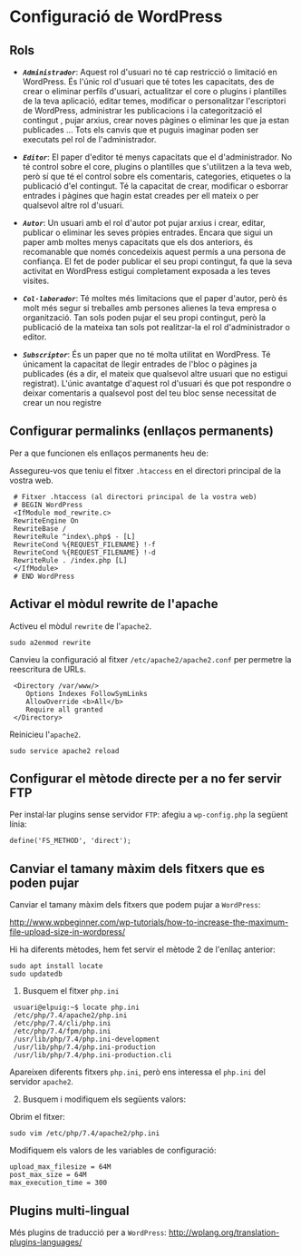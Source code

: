 # Configuració de WordPress

## Rols
* ***`Administrador`***: Aquest rol d'usuari no té cap restricció o limitació en WordPress. És l'únic rol d'usuari que té totes les capacitats, des de crear o eliminar perfils d'usuari, actualitzar el core o plugins i plantilles de la teva aplicació, editar temes, modificar o personalitzar l'escriptori de WordPress, administrar les publicacions i la categorització el contingut , pujar arxius, crear noves pàgines o eliminar les que ja estan publicades ... Tots els canvis que et puguis imaginar poden ser executats pel rol de l'administrador.

* ***`Editor`***: El paper d'editor té menys capacitats que el d'administrador. No té control sobre el core, plugins o plantilles que s'utilitzen a la teva web, però sí que té el control sobre els comentaris, categories, etiquetes o la publicació d'el contingut. Té la capacitat de crear, modificar o esborrar entrades i pàgines que hagin estat creades per ell mateix o per qualsevol altre rol d'usuari.

* ***`Autor`***: Un usuari amb el rol d'autor pot pujar arxius i crear, editar, publicar o eliminar les seves pròpies entrades. Encara que sigui un paper amb moltes menys capacitats que els dos anteriors, és recomanable que només concedeixis aquest permís a una persona de confiança. El fet de poder publicar el seu propi contingut, fa que la seva activitat en WordPress estigui completament exposada a les teves visites.

* ***`Col·laborador`***: Té moltes més limitacions que el paper d'autor, però és molt més segur si treballes amb persones alienes la teva empresa o organització. Tan sols poden pujar el seu propi contingut, però la publicació de la mateixa tan sols pot realitzar-la el rol d'administrador o editor.

* ***`Subscriptor`***: És un paper que no té molta utilitat en WordPress. Té únicament la capacitat de llegir entrades de l'bloc o pàgines ja publicades (és a dir, el mateix que qualsevol altre usuari que no estigui registrat). L'únic avantatge d'aquest rol d'usuari és que pot respondre o deixar comentaris a qualsevol post del teu bloc sense necessitat de crear un nou registre

## Configurar permalinks (enllaços permanents)
Per a que funcionen els enllaços permanents heu de:

Assegureu-vos que teniu el fitxer `.htaccess` en el directori principal de la vostra web.
~~~
 # Fitxer .htaccess (al directori principal de la vostra web)
 # BEGIN WordPress
 <IfModule mod_rewrite.c>
 RewriteEngine On
 RewriteBase /
 RewriteRule ^index\.php$ - [L]
 RewriteCond %{REQUEST_FILENAME} !-f
 RewriteCond %{REQUEST_FILENAME} !-d
 RewriteRule . /index.php [L]
 </IfModule>
 # END WordPress
~~~

## Activar el mòdul rewrite de l'apache

Activeu el mòdul `rewrite` de l'`apache2`.
~~~
sudo a2enmod rewrite
~~~

Canvieu la configuració al fitxer `/etc/apache2/apache2.conf` per permetre la reescritura de URLs.

~~~
 <Directory /var/www/>
    Options Indexes FollowSymLinks
    AllowOverride <b>All</b>
    Require all granted
 </Directory>
~~~

Reinicieu l'`apache2`.
~~~
sudo service apache2 reload
~~~

## Configurar el mètode directe per a no fer servir FTP
Per instal·lar plugins sense servidor `FTP`: afegiu a `wp-config.php` la següent línia:
~~~
define('FS_METHOD', 'direct');
~~~

## Canviar el tamany màxim dels fitxers que es poden pujar
Canviar el tamany màxim dels fitxers que podem pujar a `WordPress`:

http://www.wpbeginner.com/wp-tutorials/how-to-increase-the-maximum-file-upload-size-in-wordpress/

Hi ha diferents mètodes, hem fet servir el mètode 2 de l'enllaç anterior:

~~~
sudo apt install locate
sudo updatedb
~~~

1. Busquem el fitxer `php.ini`

~~~
 usuari@elpuig:~$ locate php.ini
 /etc/php/7.4/apache2/php.ini
 /etc/php/7.4/cli/php.ini
 /etc/php/7.4/fpm/php.ini
 /usr/lib/php/7.4/php.ini-development
 /usr/lib/php/7.4/php.ini-production
 /usr/lib/php/7.4/php.ini-production.cli
~~~

 Apareixen diferents fitxers `php.ini`, però ens interessa el `php.ini` del servidor `apache2`.



2. Busquem i modifiquem els següents valors:

  Obrim el fitxer:
  ~~~
  sudo vim /etc/php/7.4/apache2/php.ini
  ~~~

  Modifiquem els valors de les variables de configuració:
  ~~~
  upload_max_filesize = 64M
  post_max_size = 64M
  max_execution_time = 300
  ~~~

## Plugins multi-lingual
Més plugins de traducció per a `WordPress`: http://wplang.org/translation-plugins-languages/
